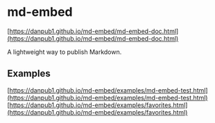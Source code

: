 # md-embed

[https://danpub1.github.io/md-embed/md-embed-doc.html](https://danpub1.github.io/md-embed/md-embed-doc.html)

A lightweight way to publish Markdown.

## Examples

[https://danpub1.github.io/md-embed/examples/md-embed-test.html](https://danpub1.github.io/md-embed/examples/md-embed-test.html)
[https://danpub1.github.io/md-embed/examples/favorites.html](https://danpub1.github.io/md-embed/examples/favorites.html)
